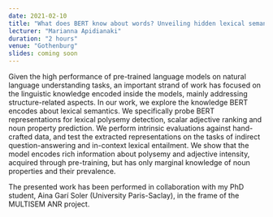 ```yaml
---
date: 2021-02-10
title: "What does BERT know about words? Unveiling hidden lexical semantic properties"
lecturer: "Marianna Apidianaki"
duration: "2 hours"
venue: "Gothenburg"
slides: coming soon
---
```


Given the high performance of pre-trained language models on natural language understanding tasks, an important strand of work has focused on the linguistic knowledge encoded inside the models, mainly addressing structure-related aspects. In our work, we explore the knowledge BERT encodes about lexical semantics. We specifically probe BERT representations for lexical polysemy detection, scalar adjective ranking and noun property prediction. We perform intrinsic evaluations against hand-crafted data, and test the extracted representations on the tasks of indirect question-answering and in-context lexical entailment. We show that the model encodes rich information about polysemy and adjective intensity, acquired through pre-training, but has only marginal knowledge of noun properties and their prevalence.

The presented work has been performed in collaboration with my PhD student, Aina Garí Soler (University Paris-Saclay), in the frame of the MULTISEM ANR project.

